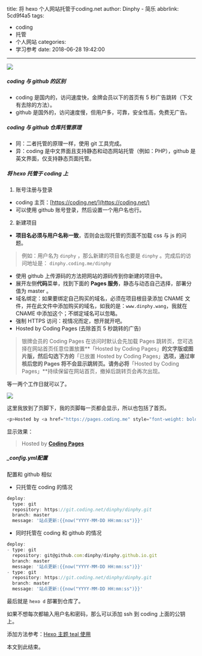 title: 将 hexo 个人网站托管于coding.net
author: Dinphy - 简乐
abbrlink: 5cd9f4a5
tags:
  - coding
  - 托管
  - 个人网站
categories:
  - 学习参考
date: 2018-06-28 19:42:00
---
![](https://dn-coding-net-production-static.qbox.me/ac3485e9f3aea7284a27b489aae9ec09.png)

##### coding 与 github 的区别

- coding 是国内的，访问速度快，金牌会员以下的首页有 5 秒广告跳转（下文有去除的方法）。
- github 是国外的，访问速度慢，但用户多，可靠，安全性高，免费无广告。

##### coding 与 github 仓库托管原理

- 同：二者托管的原理一样，使用 git 工具完成。
- 异：coding 是中文界面且支持静态和动态网站托管（例如：PHP），github 是英文界面，仅支持静态页面托管。

##### 将 hexo 托管于 coding 上

1. 账号注册与登录
  - coding 主页：[https://coding.net/](https://coding.net/)
  - 可以使用 github 账号登录，然后设置一个用户名也行。
2. 新建项目
  - **项目名必须与用户名称一致**，否则会出现托管的页面不加载 css 与 js 的问题。
  
> 例如：用户名为 `dinphy` ，那么新建的项目名也要是 `dinphy` 。完成后的访问地址是： `dinphy.coding.me/dinphy`
  
  - 使用 github 上传源码的方法把网站的源码传到你新建的项目中。
  - 展开左侧**代码**菜单，找到下面的 **Pages 服务**，静态与动态自己选择，部署分值为 master 。
  - 域名绑定：如果要绑定自己购买的域名，必须在项目根目录添加 CNAME 文件，并在此文件中添加购买的域名，如我的是：`www.dinphy.wang`，我就在 CNAME 中添加这个；不绑定域名可以忽略。
  - 强制 HTTPS 访问：视情况而定，想开就开吧。
  - Hosted by Coding Pages (去除首页 5 秒跳转的广告)
  
> 银牌会员的 Coding Pages 在访问时默认会先加载 Pages 跳转页，您可选择在网站首页任意位置放置**「Hosted by Coding Pages」**的文字版或图片版，然后勾选下方的**「已放置 Hosted by Coding Pages」**选项，通过审核后您的 Pages 将不会显示跳转页。请务必将**「Hosted by Coding Pages」**持续保留在网站首页，撤掉后跳转页会再次出现。
  
  等一两个工作日就可以了。
  
![](http://upload-images.jianshu.io/upload_images/782269-f21be3393bf0caa1.png?imageMogr2/auto-orient/strip%7CimageView2/2/w/1240)
  
  这里我放到了页脚下，我的页脚每一页都会显示，所以也包括了首页。

```js
<p>Hosted by <a href="https://pages.coding.me" style="font-weight: bold">Coding Pages</a></p>
```
  显示效果：

> <p>Hosted by <a href="https://pages.coding.me" style="font-weight: bold">Coding Pages</a></p>
  
##### _config.yml配置

配置和 github 相似

- 只托管在 coding 的情况

```js
deploy:
  type: git
  repository: https://git.coding.net/dinphy/dinphy.git
  branch: master
  message: '站点更新:{{now("YYYY-MM-DD HH:mm:ss")}}'  
```
- 同时托管在 coding 和 github 的情况

```js
deploy:
- type: git
  repository: git@github.com:dinphy/dinphy.github.io.git
  branch: master
  message: '站点更新:{{now("YYYY-MM-DD HH:mm:ss")}}'
- type: git
  repository: https://git.coding.net/dinphy/dinphy.git
  branch: master
  message: '站点更新:{{now("YYYY-MM-DD HH:mm:ss")}}'  
```
  
最后就是 `hexo d` 部署到仓库了。

如果不想每次都输入用户名和密码，那么可以添加 ssh 到 coding 上面的公钥上。

添加方法参考：[Hexo 主题 teal 使用](http://localhost:4000/posts/8e1e451e/)

本文到此结束。